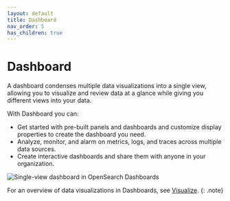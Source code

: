 ```yaml
---
layout: default
title: Dashboard
nav_order: 5
has_children: true
---
```


# Dashboard

A dashboard condenses multiple data visualizations into a single view, allowing you to visualize and review data at a glance while giving you different views into your data.

With Dashboard you can:

- Get started with pre-built panels and dashboards and customize display properties to create the dashboard you need.
- Analyze, monitor, and alarm on metrics, logs, and traces across multiple data sources.
- Create interactive dashboards and share them with anyone in your organization.

![Single-view dashboard in OpenSearch Dashboards]({{site.url}}{{site.baseurl}}/images/dashboards/dashboard-index.png)

For an overview of data visualizations in Dashboards, see [Visualize]({{site.url}}{{site.baseurl}}/dashboards/visualize/index/).
{: .note}